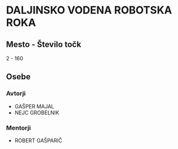 # DALJINSKO VODENA ROBOTSKA ROKA
## Mesto - Število točk
2 - 160
## Osebe
### Avtorji
 * GAŠPER MAJAL
 * NEJC GROBELNIK
### Mentorji
 * ROBERT GAŠPARIČ